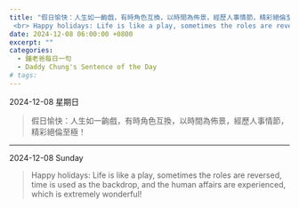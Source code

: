 ```yaml
---
title: "假日愉快：人生如一齣戲，有時角色互換，以時間為佈景，經歷人事情節，精彩絕倫至極！
 <br> Happy holidays: Life is like a play, sometimes the roles are reversed, time is used as the backdrop, and the human affairs are experienced, which is extremely wonderful!"
date: 2024-12-08 06:00:00 +0800
excerpt: ""
categories:
  - 鍾老爸每日一句
  - Daddy Chung's Sentence of the Day
# tags:
---
```


2024-12-08 星期日

> 假日愉快：人生如一齣戲，有時角色互換，以時間為佈景，經歷人事情節，精彩絕倫至極！

---

2024-12-08 Sunday

> Happy holidays: Life is like a play, sometimes the roles are reversed, time is used as the backdrop, and the human affairs are experienced, which is extremely wonderful!
